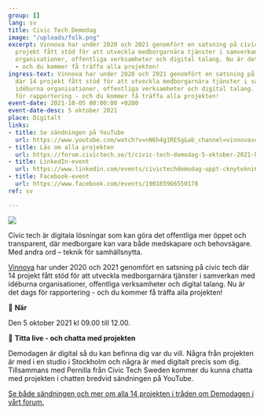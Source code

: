 ```yaml
---
group: []
lang: sv
title: Civic Tech Demodag
image: "/uploads/folk.png"
excerpt: Vinnova har under 2020 och 2021 genomfört en satsning på civic tech där 14
  projekt fått stöd för att utveckla medborgarnära tjänster i samverkan med idéburna
  organisationer, offentliga verksamheter och digital talang. Nu är det dags för rapportering
  - och du kommer få träffa alla projekten!
ingress-text: Vinnova har under 2020 och 2021 genomfört en satsning på civic tech
  där 14 projekt fått stöd för att utveckla medborgarnära tjänster i samverkan med
  idéburna organisationer, offentliga verksamheter och digital talang. Nu är det dags
  för rapportering - och du kommer få träffa alla projekten!
event-date: 2021-10-05 00:00:00 +0200
event-date-desc: 5 oktober 2021
place: Digitalt
links:
- title: Se sändningen på YouTube
  url: https://www.youtube.com/watch?v=nN6h4g1RESg&ab_channel=vinnovase
- title: Läs om alla projekten
  url: https://forum.civictech.se/t/civic-tech-demodag-5-oktober-2021-kl-09-00-till-12-00-titta-live-har/343
- title: LinkedIn-event
  url: https://www.linkedin.com/events/civictechdemodag-uppt-cknytekni6843533164636372992/
- title: Facebook-event
  url: https://www.facebook.com/events/190185966550178
ref: sv

---
```

![](/uploads/demodag.jpg)

Civic tech är digitala lösningar som kan göra det offentliga mer öppet och transparent, där medborgare kan vara både medskapare och behovsägare. Med andra ord – teknik för samhällsnytta.

[Vinnova](https://www.vinnova.se/) har under 2020 och 2021 genomfört en satsning på civic tech där 14 projekt fått stöd för att utveckla medborgarnära tjänster i samverkan med idéburna organisationer, offentliga verksamheter och digital talang. Nu är det dags för rapportering - och du kommer få träffa alla projekten!

👏 **När**

Den 5 oktober 2021 kl 09.00 till 12.00.

👏 **Titta live - och chatta med projekten**

Demodagen är digital så du kan befinna dig var du vill. Några från projekten är med i en studio i Stockholm och några är med digitalt precis som dig. Tillsammans med Pernilla från Civic Tech Sweden kommer du kunna chatta med projekten i chatten bredvid sändningen på YouTube.

[Se både sändningen och mer om alla 14 projekten i tråden om Demodagen i vårt forum.](https://forum.civictech.se/t/civic-tech-demodag-5-oktober-2021-kl-09-00-till-12-00-titta-live-har/343 "Civic Tech Demodag")